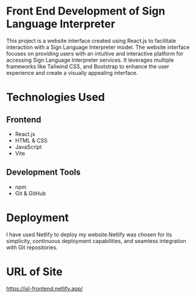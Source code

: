 <h1>Front End Development of Sign Language Interpreter</h1>



This project is a website interface created using React.js to facilitate interaction with a Sign Language Interpreter model. The website interface focuses on providing users with an intuitive and interactive platform for accessing Sign Language Interpreter services. It leverages multiple frameworks like Tailwind CSS, and Bootstrap to enhance the user experience and create a visually appealing interface.

# Technologies Used

## Frontend

- React.js
- HTML & CSS
- JavaScript
- Vite
  
## Development Tools

- npm
- Git & GitHub




<h1>Deployment</h1>
I have used Netlify to deploy my website.Netlify was chosen for its simplicity, continuous deployment capabilities, and seamless integration with Git repositories.

<h1>URL of Site</h1>
<a href="https://isl-frontend.netlify.app/">https://isl-frontend.netlify.app/</a>

